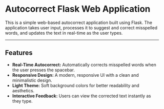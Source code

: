 # Autocorrect Flask Web Application

This is a simple web-based autocorrect application built using Flask. The application takes user input, processes it to suggest and correct misspelled words, and updates the text in real-time as the user types.

---

## Features

- **Real-Time Autocorrect:** Automatically corrects misspelled words when the user presses the spacebar.
- **Responsive Design:** A modern, responsive UI with a clean and minimalistic design.
- **Light Theme:** Soft background colors for better readability and aesthetics.
- **Interactive Feedback:** Users can view the corrected text instantly as they type.


